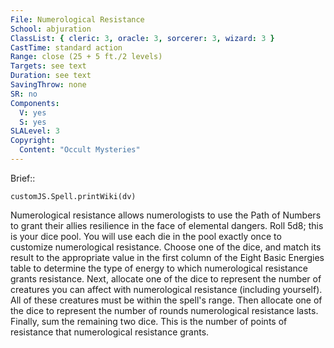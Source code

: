 ```yaml
---
File: Numerological Resistance
School: abjuration
ClassList: { cleric: 3, oracle: 3, sorcerer: 3, wizard: 3 }
CastTime: standard action
Range: close (25 + 5 ft./2 levels)
Targets: see text
Duration: see text
SavingThrow: none
SR: no
Components:
  V: yes
  S: yes
SLALevel: 3
Copyright:
  Content: "Occult Mysteries"
---
```

Brief:: 

```dataviewjs
customJS.Spell.printWiki(dv)
```

Numerological resistance allows numerologists to use the Path of Numbers to grant their allies resilience in the face of elemental dangers. Roll 5d8; this is your dice pool. You will use each die in the pool exactly once to customize numerological resistance.  Choose one of the dice, and match its result to the appropriate value in the first column of the Eight Basic Energies table to determine the type of energy to which numerological resistance grants resistance. Next, allocate one of the dice to represent the number of creatures you can affect with numerological resistance (including yourself). All of these creatures must be within the spell's range. Then allocate one of the dice to represent the number of rounds numerological resistance lasts. Finally, sum the remaining two dice. This is the number of points of resistance that numerological resistance grants.
